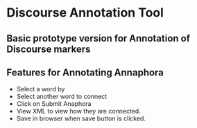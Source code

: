 # Discourse Annotation Tool

## Basic prototype version for Annotation of Discourse markers

## Features for Annotating Annaphora
- Select a word by
- Select another word to connect 
- Click on Submit Anaphora
- View XML to view how they are connected.
- Save in browser when save button is clicked.
